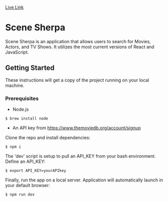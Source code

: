 [Live Link](http://scene-sherpa.herokuapp.com/)

# Scene Sherpa

Scene Sherpa is an application that allows users to search for Movies, Actors, and TV Shows. It utilizes the most current versions of React and JavaScript.

## Getting Started

These instructions will get a copy of the project running on your local machine.

### Prerequisites

* Node.js

```
$ brew install node
```

* An API key from https://www.themoviedb.org/account/signup


Clone the repo and install dependencies:

```
$ npm i
```
The 'dev' script is setup to pull an API_KEY from your bash environment. Define an API_KEY:

```
$ export API_KEY=yourAPIkey
```

Finally, run the app on a local server. Application will automatically launch in your default browser:

```
$ npm run dev 
```
